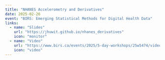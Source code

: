 ```yaml
---
title: "NHANES Accelerometry and Derivatives"
date: 2025-02-26
event: "BIRS: Emerging Statistical Methods for Digital Health Data"
links:
  - name: "Slides"
    url: "https://jhuwit.github.io/nhanes_derivatives"
    icon: "monitor"
  - name: "Video"
    url: "https://www.birs.ca/events/2025/5-day-workshops/25w5474/videos/watch/202502261019-Koffman.html"
    icon: "video"
---
```


